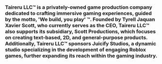 ### Taireru LLC™ is a privately-owned game production company dedicated to crafting immersive gaming experiences, guided by the motto, 'We build, you play' ™. Founded by Tyrell Jaquan Xavier Scott, who currently serves as the CEO, Taireru LLC™ also supports its subsidiary, Scott Productions, which focuses on creating text-based, 2D, and general-purpose products. Additionally, Taireru LLC™ sponsors Juicify Studios, a dynamic studio specializing in the development of engaging Roblox games, further expanding its reach within the gaming industry.
